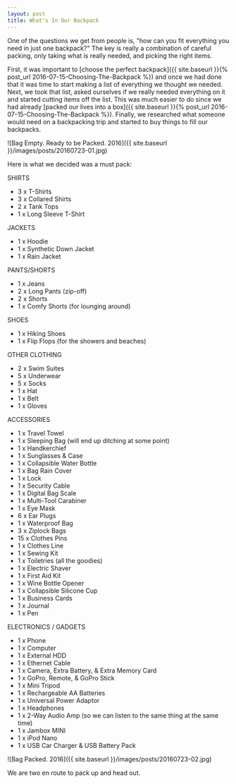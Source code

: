 ```yaml
---
layout: post
title: What's In Our Backpack
---
```


One of the questions we get from people is, "how can you fit everything you need in just one backpack?" The key is really a combination of careful packing, only taking what is really needed, and picking the right items.

First, it was important to [choose the perfect backpack]({{ site.baseurl }}{% post_url 2016-07-15-Choosing-The-Backpack %}) and once we had done that it was time to start making a list of everything we thought we needed. Next, we took that list, asked ourselves if we really needed everything on it and started cutting items off the list. This was much easier to do since we had already [packed our lives into a box]({{ site.baseurl }}{% post_url 2016-07-15-Choosing-The-Backpack %}). Finally, we researched what someone would need on a backpacking trip and started to buy things to fill our backpacks.

![Bag Empty. Ready to be Packed. 2016]({{ site.baseurl }}/images/posts/20160723-01.jpg)

Here is what we decided was a must pack:

SHIRTS

- 3 x T-Shirts
- 3 x Collared Shirts
- 2 x Tank Tops
- 1 x Long Sleeve T-Shirt

JACKETS

- 1 x Hoodie
- 1 x Synthetic Down Jacket
- 1 x Rain Jacket

PANTS/SHORTS

- 1 x Jeans
- 2 x Long Pants (zip-off)
- 2 x Shorts
- 1 x Comfy Shorts (for lounging around)

SHOES

- 1 x Hiking Shoes
- 1 x Flip Flops (for the showers and beaches)

OTHER CLOTHING

- 2 x Swim Suites
- 5 x Underwear
- 5 x Socks
- 1 x Hat
- 1 x Belt
- 1 x Gloves

ACCESSORIES

- 1 x Travel Towel
- 1 x Sleeping Bag (will end up ditching at some point)
- 1 x Handkerchief
- 1 x Sunglasses & Case
- 1 x Collapsible Water Bottle
- 1 x Bag Rain Cover
- 1 x Lock
- 1 x Security Cable
- 1 x Digital Bag Scale
- 1 x Multi-Tool Carabiner
- 1 x Eye Mask
- 6 x Ear Plugs
- 1 x Waterproof Bag
- 3 x Ziplock Bags
- 15 x Clothes Pins
- 1 x Clothes Line
- 1 x Sewing Kit
- 1 x Toiletries (all the goodies)
- 1 x Electric Shaver
- 1 x First Aid Kit
- 1 x Wine Bottle Opener
- 1 x Collapsible Silicone Cup 
- 1 x Business Cards
- 1 x Journal 
- 1 x Pen 

ELECTRONICS / GADGETS

- 1 x Phone
- 1 x Computer
- 1 x External HDD 
- 1 x Ethernet Cable
- 1 x Camera, Extra Battery, & Extra Memory Card
- 1 x GoPro, Remote, & GoPro Stick
- 1 x Mini Tripod
- 1 x Rechargeable AA Batteries
- 1 x Universal Power Adaptor
- 1 x Headphones
- 1 x 2-Way Audio Amp (so we can listen to the same thing at the same time)
- 1 x Jambox MINI
- 1 x iPod Nano 
- 1 x USB Car Charger & USB Battery Pack

![Bag Packed. 2016]({{ site.baseurl }}/images/posts/20160723-02.jpg)

We are two en route to pack up and head out.